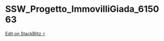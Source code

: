 # SSW_Progetto_ImmovilliGiada_615063

[Edit on StackBlitz ⚡️](https://stackblitz.com/edit/stackblitz-starters-w2kqcg)